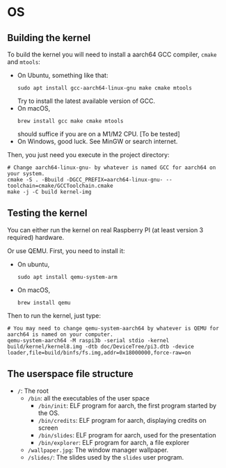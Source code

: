 # OS

## Building the kernel

To build the kernel you will need to install a aarch64 GCC compiler, `cmake` and `mtools`:

- On Ubuntu, something like that:
  ```shell
  sudo apt install gcc-aarch64-linux-gnu make cmake mtools
  ```
  Try to install the latest available version of GCC.
- On macOS,
  ```shell
  brew install gcc make cmake mtools
  ```
  should suffice if you are on a M1/M2 CPU. [To be tested]
- On Windows, good luck. See MinGW or search internet.

Then, you just need you execute in the project directory:

```shell
# Change aarch64-linux-gnu- by whatever is named GCC for aarch64 on your system.
cmake -S . -Bbuild -DGCC_PREFIX=aarch64-linux-gnu- --toolchain=cmake/GCCToolchain.cmake
make -j -C build kernel-img
```

## Testing the kernel

You can either run the kernel on real Raspberry PI (at least version 3 required) hardware.

Or use QEMU. First, you need to install it:

- On ubuntu,
  ```shell
  sudo apt install qemu-system-arm
  ```
- On macOS,
  ```shell
  brew install qemu
  ```

Then to run the kernel, just type:

```shell
# You may need to change qemu-system-aarch64 by whatever is QEMU for aarch64 is named on your computer.
qemu-system-aarch64 -M raspi3b -serial stdio -kernel build/kernel/kernel8.img -dtb doc/DeviceTree/pi3.dtb -device loader,file=build/binfs/fs.img,addr=0x18000000,force-raw=on
```

## The userspace file structure

- `/`: The root
  - `/bin`: all the executables of the user space
      - `/bin/init`: ELF program for aarch, the first program started by the OS.
      - `/bin/credits`: ELF program for aarch, displaying credits on screen
      - `/bin/slides`: ELF program for aarch, used for the presentation
      - `/bin/explorer`: ELF program for aarch, a file explorer
  - `/wallpaper.jpg`: The window manager wallpaper.
  - `/slides/`: The slides used by the `slides` user program.
